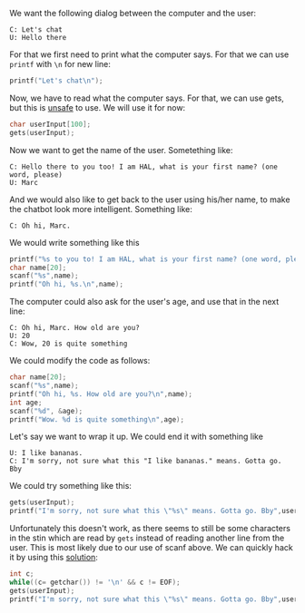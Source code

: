 
We want the following dialog between the computer and the user:
```
C: Let's chat
U: Hello there
```
For that we first need to print what the computer says. For that we can use ```printf``` with ```\n``` for new line:
```c
printf("Let's chat\n");
```
Now, we have to read what the computer says. For that, we can use gets, but this is [unsafe](https://blogcwi.wordpress.com/2015/04/27/gets-docx/) to use. We will use it for now:
```c
char userInput[100];
gets(userInput);
```
Now we want to get the name of the user. Sometething like:
```
C: Hello there to you too! I am HAL, what is your first name? (one word, please)
U: Marc
```
And we would also like to get back to the user using his/her name, to make the chatbot look more intelligent. Something like:
```
C: Oh hi, Marc. 
```
We would write something like this
```c
printf("%s to you to! I am HAL, what is your first name? (one word, please)\n",userInput);
char name[20];
scanf("%s",name);
printf("Oh hi, %s.\n",name);
```
The computer could also ask for the user's age, and use that in the next line:
```
C: Oh hi, Marc. How old are you?
U: 20
C: Wow, 20 is quite something
```
We could modify the code as follows:
```c
char name[20];
scanf("%s",name);
printf("Oh hi, %s. How old are you?\n",name);
int age;
scanf("%d", &age);
printf("Wow. %d is quite something\n",age);
```

Let's say we want to wrap it up. We could end it with something like
```
U: I like bananas.
C: I'm sorry, not sure what this "I like bananas." means. Gotta go. Bby
```

We could try something like this:
```c
gets(userInput);
printf("I'm sorry, not sure what this \"%s\" means. Gotta go. Bby",userInput);
```
Unfortunately this doesn't work, as there seems to still be some characters in the stin which are read by ```gets``` instead of reading another line from the user. This is most likely due to our use of scanf above. We can quickly hack it by using this [solution](https://stackoverflow.com/questions/22226529/program-doesnt-execute-gets-after-scanf-even-using-fflushstdin):
```c
int c;
while((c= getchar()) != '\n' && c != EOF);
gets(userInput);
printf("I'm sorry, not sure what this \"%s\" means. Gotta go. Bby",userInput);
```

